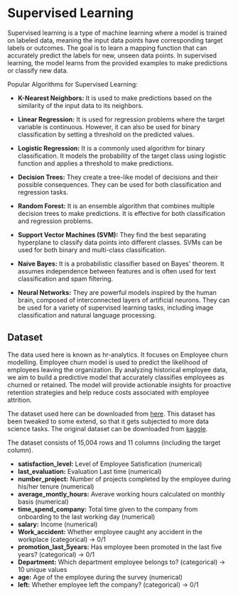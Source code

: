 # Supervised Learning

Supervised learning is a type of machine learning where a model is trained on labeled data, meaning the input data points have corresponding target labels or outcomes. The goal is to learn a mapping function that can accurately predict the labels for new, unseen data points. In supervised learning, the model learns from the provided examples to make predictions or classify new data.

Popular Algorithms for Supervised Learning:

- **K-Nearest Neighbors:** It is used to make predictions based on the similarity of the input data to its neighbors.

- **Linear Regression:** It is used for regression problems where the target variable is continuous. However, it can also be used for binary classification by setting a threshold on the predicted values.

- **Logistic Regression:** It is a commonly used algorithm for binary classification. It models the probability of the target class using logistic function and applies a threshold to make predictions.

- **Decision Trees:** They create a tree-like model of decisions and their possible consequences. They can be used for both classification and regression tasks.

- **Random Forest:** It is an ensemble algorithm that combines multiple decision trees to make predictions. It is effective for both classification and regression problems.

- **Support Vector Machines (SVM):** They find the best separating hyperplane to classify data points into different classes. SVMs can be used for both binary and multi-class classification.

- **Naive Bayes:** It is a probabilistic classifier based on Bayes' theorem. It assumes independence between features and is often used for text classification and spam filtering.

- **Neural Networks:** They are powerful models inspired by the human brain, composed of interconnected layers of artificial neurons. They can be used for a variety of supervised learning tasks, including image classification and natural language processing.

## Dataset
The data used here is known as hr-analytics. It focuses on Employee churn modelling. Employee churn model is used to predict the likelihood of employees leaving the organization. By analyzing historical employee data, we aim to build a predictive model that accurately classifies employees as churned or retained. The model will provide actionable insights for proactive retention strategies and help reduce costs associated with employee attrition.

The dataset used here can be downloaded from [here](https://github.com/arunism/The-Data-Science-Learning-Hub/blob/master/data/HR-Analytics.csv). This dataset has been tweaked to some extend, so that it gets subjected to more data science tasks. The original dataset can be downloaded from [kaggle](https://www.kaggle.com/datasets/giripujar/hr-analytics).

The dataset consists of 15,004 rows and 11 columns (including the target column).

- **satisfaction_level:** Level of Employee Satisfication (numerical)
- **last_evaluation:** Evaluation Last time (numerical)
- **number_project:** Number of projects completed by the employee during his/her tenure (numerical)
- **average_montly_hours:** Averave working hours calculated on monthly basis (numerical)
- **time_spend_company:** Total time given to the company from onboarding to the last working day (numerical)
- **salary:** Income (numerical)
- **Work_accident:** Whether employee caught any accident in the workplace (categorical) -> 0/1
- **promotion_last_5years:** Has employee been promoted in the last five years? (categorical) -> 0/1
- **Department:** Which department employee belongs to? (categorical) -> 10 unique values
- **age:** Age of the employee during the survey (numerical)
- **left:** Whether employee left the company? (categorical) -> 0/1
